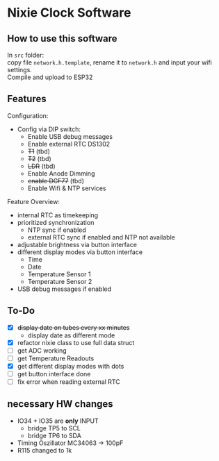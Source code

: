 # Nixie Clock Software

## How to use this software

In `src` folder:  
copy file `network.h.template`, rename it to `network.h` and input your wifi settings.   
Compile and upload to ESP32

## Features

Configuration:

- Config via DIP switch:
  - Enable USB debug messages
  - Enable external RTC DS1302
  - ~~T1~~  (tbd)
  - ~~T2~~  (tbd)
  - ~~LDR~~ (tbd)
  - Enable Anode Dimming
  - ~~enable DCF77~~ (tbd)
  - Enable Wifi & NTP services

Feature Overview:
- internal RTC as timekeeping
- prioritized synchronization
  - NTP sync if enabled
  - external RTC sync if enabled and NTP not available
- adjustable brightness via button interface
- different display modes via button interface
  - Time
  - Date
  - Temperature Sensor 1
  - Temperature Sensor 2
- USB debug messages if enabled


## To-Do

- [x] ~~display date on tubes every xx minutes~~
  - display date as different mode
- [x] refactor nixie class to use full data struct
- [ ] get ADC working
- [ ] get Temperature Readouts
- [x] get different display modes with dots
- [ ] get button interface done
- [ ] fix error when reading external RTC

## necessary HW changes

- IO34 + IO35 are **only** INPUT
  - bridge TP5 to SCL
  - bridge TP6 to SDA
- Timing Oszillator MC34063 -> 100pF
- R115 changed to 1k
